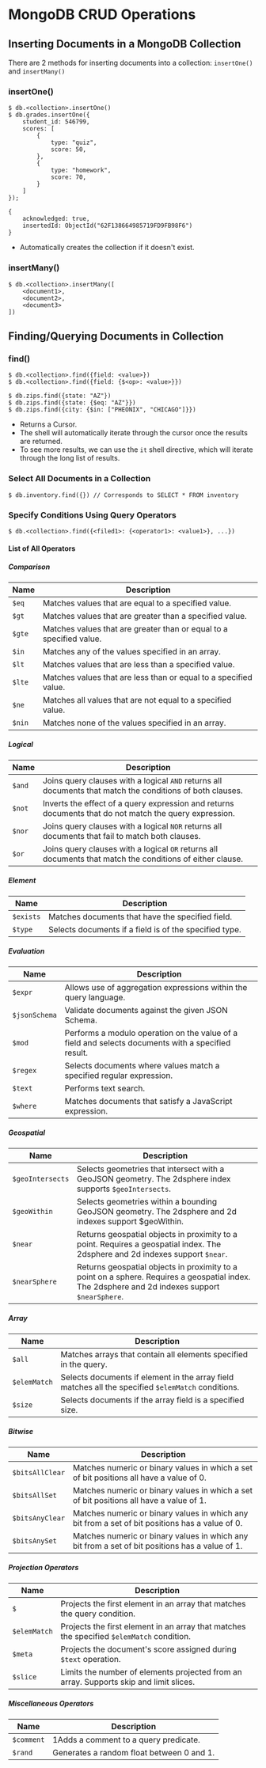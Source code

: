 # MongoDB CRUD Operations

## Inserting Documents in a MongoDB Collection

There are 2 methods for inserting documents into a collection: `insertOne()` and `insertMany()`

### insertOne()

```
$ db.<collection>.insertOne()
$ db.grades.insertOne({
    student_id: 546799,
    scores: [
        {
            type: "quiz",
            score: 50,
        },
        {
            type: "homework",
            score: 70,
        }
    ]
});

{
    acknowledged: true,
    insertedId: ObjectId("62F138664985719FD9FB98F6")
}
```

-   Automatically creates the collection if it doesn't exist.

### insertMany()

```
$ db.<collection>.insertMany([
    <document1>,
    <document2>,
    <document3>
])
```

## Finding/Querying Documents in Collection

### find()

```
$ db.<collection>.find({field: <value>})
$ db.<collection>.find({field: {$<op>: <value>}})

$ db.zips.find({state: "AZ"})
$ db.zips.find({state: {$eq: "AZ"}})
$ db.zips.find({city: {$in: ["PHEONIX", "CHICAGO"]}})
```

-   Returns a Cursor.
-   The shell will automatically iterate through the cursor once the results are returned.
-   To see more results, we can use the `it` shell directive, which will iterate through the long list of results.

### Select All Documents in a Collection

```
$ db.inventory.find({}) // Corresponds to SELECT * FROM inventory
```

### Specify Conditions Using Query Operators

```
$ db.<collection>.find({<filed1>: {<operator1>: <value1>}, ...})
```

#### List of All Operators

##### Comparison

| Name   | Description                                                         |
| ------ | ------------------------------------------------------------------- |
| `$eq`  | Matches values that are equal to a specified value.                 |
| `$gt`  | Matches values that are greater than a specified value.             |
| `$gte` | Matches values that are greater than or equal to a specified value. |
| `$in`  | Matches any of the values specified in an array.                    |
| `$lt`  | Matches values that are less than a specified value.                |
| `$lte` | Matches values that are less than or equal to a specified value.    |
| `$ne`  | Matches all values that are not equal to a specified value.         |
| `$nin` | Matches none of the values specified in an array.                   |

##### Logical

| Name   | Description                                                                                               |
| ------ | --------------------------------------------------------------------------------------------------------- |
| `$and` | Joins query clauses with a logical `AND` returns all documents that match the conditions of both clauses. |
| `$not` | Inverts the effect of a query expression and returns documents that do not match the query expression.    |
| `$nor` | Joins query clauses with a logical `NOR` returns all documents that fail to match both clauses.           |
| `$or`  | Joins query clauses with a logical `OR` returns all documents that match the conditions of either clause. |

##### Element

| Name      | Description                                            |
| --------- | ------------------------------------------------------ |
| `$exists` | Matches documents that have the specified field.       |
| `$type`   | Selects documents if a field is of the specified type. |

##### Evaluation

| Name          | Description                                                                                        |
| ------------- | -------------------------------------------------------------------------------------------------- |
| `$expr`       | Allows use of aggregation expressions within the query language.                                   |
| `$jsonSchema` | Validate documents against the given JSON Schema.                                                  |
| `$mod`        | Performs a modulo operation on the value of a field and selects documents with a specified result. |
| `$regex`      | Selects documents where values match a specified regular expression.                               |
| `$text`       | Performs text search.                                                                              |
| `$where`      | Matches documents that satisfy a JavaScript expression.                                            |

##### Geospatial

| Name             | Description                                                                                                                                     |
| ---------------- | ----------------------------------------------------------------------------------------------------------------------------------------------- |
| `$geoIntersects` | Selects geometries that intersect with a GeoJSON geometry. The 2dsphere index supports `$geoIntersects`.                                        |
| `$geoWithin`     | Selects geometries within a bounding GeoJSON geometry. The 2dsphere and 2d indexes support $geoWithin.                                          |
| `$near`          | Returns geospatial objects in proximity to a point. Requires a geospatial index. The 2dsphere and 2d indexes support `$near`.                   |
| `$nearSphere`    | Returns geospatial objects in proximity to a point on a sphere. Requires a geospatial index. The 2dsphere and 2d indexes support `$nearSphere`. |

##### Array

| Name         | Description                                                                                        |
| ------------ | -------------------------------------------------------------------------------------------------- |
| `$all`       | Matches arrays that contain all elements specified in the query.                                   |
| `$elemMatch` | Selects documents if element in the array field matches all the specified `$elemMatch` conditions. |
| `$size`      | Selects documents if the array field is a specified size.                                          |

##### Bitwise

| Name            | Description                                                                                     |
| --------------- | ----------------------------------------------------------------------------------------------- |
| `$bitsAllClear` | Matches numeric or binary values in which a set of bit positions all have a value of 0.         |
| `$bitsAllSet`   | Matches numeric or binary values in which a set of bit positions all have a value of 1.         |
| `$bitsAnyClear` | Matches numeric or binary values in which any bit from a set of bit positions has a value of 0. |
| `$bitsAnySet`   | Matches numeric or binary values in which any bit from a set of bit positions has a value of 1. |

##### Projection Operators

| Name         | Description                                                                               |
| ------------ | ----------------------------------------------------------------------------------------- |
| `$`          | Projects the first element in an array that matches the query condition.                  |
| `$elemMatch` | Projects the first element in an array that matches the specified `$elemMatch` condition. |
| `$meta`      | Projects the document's score assigned during `$text` operation.                          |
| `$slice`     | Limits the number of elements projected from an array. Supports skip and limit slices.    |

##### Miscellaneous Operators

| Name       | Description                               |
| ---------- | ----------------------------------------- |
| `$comment` | 1Adds a comment to a query predicate.     |
| `$rand`    | Generates a random float between 0 and 1. |
